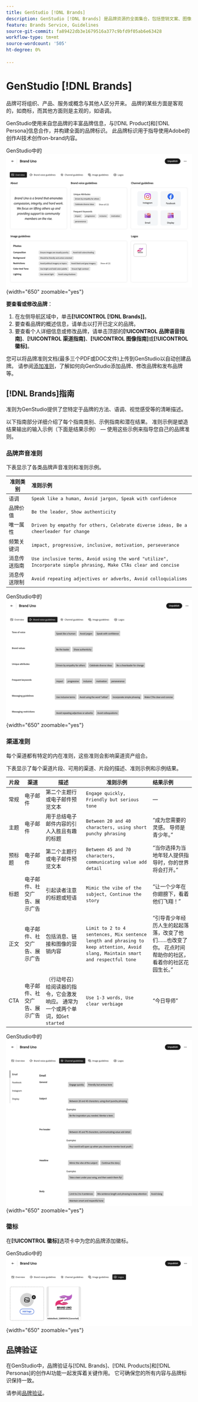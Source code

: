 ```yaml
---
title: GenStudio [!DNL Brands]
description: GenStudio [!DNL Brands] 是品牌资源的全面集合，包括营销文案、图像、体验等，用于在GenStudio中创建与品牌相关的内容。
feature: Brands Service, Guidelines
source-git-commit: fa89422db3e1679516a377c9bfd9f05ab6e63428
workflow-type: tm+mt
source-wordcount: '505'
ht-degree: 0%

---
```



# GenStudio [!DNL Brands]

品牌可将组织、产品、服务或概念与其他人区分开来。 品牌的某些方面是客观的，如商标，而其他方面则是主观的，如语调。

GenStudio使用来自您品牌的丰富品牌信息，与[!DNL Product]和[!DNL Persona]信息合作，并构建全面的品牌标识。 此品牌标识用于指导使用Adobe的创作AI技术创作on-brand内容。

GenStudio中的![[!DNL Brands]概述](/help/assets/brand-overview-home.png){width="650" zoomable="yes"}

**要查看或修改品牌**：

1. 在左侧导航区域中，单击&#x200B;**[!UICONTROL [!DNL Brands]]**。
1. 要查看品牌的概述信息，请单击以打开已定义的品牌。
1. 要查看个人详细信息或修改品牌，请单击顶部的&#x200B;**[!UICONTROL 品牌语音指南]**、**[!UICONTROL 渠道指南]**、**[!UICONTROL 图像指南]**&#x200B;或&#x200B;**[!UICONTROL 徽标]**。

您可以将品牌准则文档(最多三个PDF或DOC文件)上传到GenStudio以自动创建品牌。 请参阅[添加准则](add-guidelines.md)，了解如何向GenStudio添加品牌、修改品牌和发布品牌等。

## [!DNL Brands]指南

准则为GenStudio提供了您特定于品牌的方法、语调、视觉感受等的清晰描述。

以下指南部分详细介绍了每个指南类别、示例指南和潜在结果。 准则示例是塑造结果输出的输入示例（下面是结果示例） — 使用这些示例来指导您自己的品牌准则。

### 品牌声音准则

下表显示了各类品牌声音准则和准则示例。

| 准则类别 | 准则示例 |
| ------------------| :---------- |
| 语调 | `Speak like a human, Avoid jargon, Speak with confidence` |
| 品牌价值 | `Be the leader, Show authenticity` |
| 唯一属性 | `Driven by empathy for others, Celebrate diverse ideas, Be a cheerleader for change` |
| 频繁关键词 | `impact, progressive, inclusive, motivation, perseverance` |
| 消息传送指南 | `Use inclusive terms, Avoid using the word "utilize", Incorporate simple phrasing, Make CTAs clear and concise` |
| 消息传送限制 | `Avoid repeating adjectives or adverbs, Avoid colloquialisms` |

GenStudio中的![品牌语音准则](/help/assets/brand-voice-guidelines.png){width="650" zoomable="yes"}

### 渠道准则

每个渠道都有特定的内在准则，这些准则会影响渠道资产组合。

下表显示了每个渠道片段、可用的渠道、片段的描述、准则示例和示例结果。

| 片段 | 渠道 | 描述 | 准则示例 | 结果示例 |
| ------------------| --------- | --------- | -------- | :---------- |
| 常规 | 电子邮件 | 第二个主题行或电子邮件预览文本 | `Engage quickly, Friendly but serious tone` | — |
| 主题 | 电子邮件 | 用于总结电子邮件内容的引人入胜且有趣的标题 | `Between 20 and 40 characters, using short punchy phrasing` | “成为您需要的灵感。 导师是青少年。” |
| 预标题 | 电子邮件 | 第二个主题行或电子邮件预览文本 | `Between 45 and 70 characters, communicating value add detail` | “当你选择为当地年轻人提供指导时，你的世界将会打开。” |
| 标题 | 电子邮件、社交广告、展示广告 | 引起读者注意的标题或短语 | `Mimic the vibe of the subject, Continue the story` | “让一个少年在你翅膀下，看着他们飞翔！” |
| 正文 | 电子邮件、社交广告、展示广告 | 包括消息、链接和图像的营销内容 | `Limit to 2 to 4 sentences, Mix sentence length and phrasing to keep attention, Avoid slang, Maintain smart and respectful tone` | “引导青少年经历人生的起起落落，改变了他们……也改变了你。 花点时间帮助你的社区，看着你的社区花园生长。” |
| CTA | 电子邮件、社交广告、展示广告 | （行动号召）给阅读器的指令，它会激发响应。 通常为一个或两个单词，如`Get started` | `Use 1-3 words, Use clear verbiage` | “今日导师” |

GenStudio中的![渠道准则](/help/assets/channel-guidelines.png){width="650" zoomable="yes"}

<!-- Not in M2.1 // ### Image guidelines

Images have certain inherent guidelines that influence image composition.

The following table shows each category of image guideline, description of the category, and example guideline entries.

You can create your own categories, like Photos, Product, or Illustration imagery, and provide detailed guidelines for each category.

| Guideline category    | Description | Guideline examples |
| ------------------ | :---------- | -------- |
|Composition    | Define objects, focal point, position, aspect ratio, framing, and depth-of-field | `Ensure images are visually punchy, Avoid dull colors/shading` |
| Background     | Set the stage by describing layouts, location, places | `Should be friendly and action-oriented` |
| Restrictions   | List requirements or avoidances | `Avoid political imagery or topics, Avoid black and gray imagery, Avoid images displaying extreme strife or stress` |
| Color and tone | Specify color or color theme, palette, color interpretation and accessibility | `Use bright and bold color palette, Ensure high contrast` |
| Lighting   | Describe how highlights and shadows affect different objects| `Use natural light, Avoid using shadows` |

![Image guidelines in GenStudio](/help/assets/image-guidelines.png){width="650" zoomable="yes"} -->

### 徽标

在&#x200B;**[!UICONTROL 徽标]**&#x200B;选项卡中为您的品牌添加徽标。

GenStudio中的![徽标准则](/help/assets/logos.png){width="650" zoomable="yes"}

## 品牌验证

在GenStudio中，品牌验证与[!DNL Brands]、[!DNL Products]和[!DNL Personas]的创作AI功能一起发挥着关键作用。 它可确保您的所有内容与品牌标识保持一致。

请参阅[品牌验证](/help/user-guide/guidelines/brand-validation.md)。
